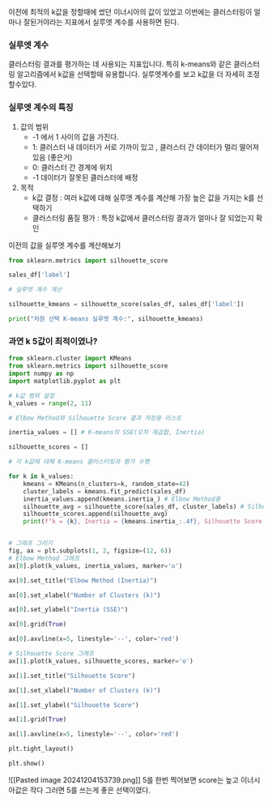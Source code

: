 이전에 최적의 k값을 정할때에 썼던 이너시아의 값이 있었고 이번에는 클러스터링이 얼마나 잘된거야라는 지표에서 실루엣 계수를 사용하면 된다.


### 실루엣 계수
클러스터링 결과를 평가하는 데 사용되는 지표입니다.
특히 k-means와 같은 클러스터링 알고리즘에서 k값을 선택할때 유용합니다.
실루엣계수를 보고 k값을 더 자세히 조정할수있다.

### 실루엣 계수의 특징
1. 값의 범위
	- -1 에서 1 사이의 값을 가진다.
	- 1: 클러스터 내 데이터가 서로 가까이 있고 , 클러스터 간 데이터가 멀리 떨어져 있음 (좋은거)
	- 0: 클러스터 간 경계에 위치
	- -1 데이터가 잘못된 클러스터에 배정
2. 목적
	- k값 결정 : 여러 k값에 대해 실루엣 계수를 계산해 가장 높은 값을 가지는 k를 선택하기
	- 클러스터링 품질 평가 : 특정 k값에서 클러스터링 결과가 얼마나 잘 되었는지 확인

이전의 값을 실루엣 계수를 계산해보기 
```python
from sklearn.metrics import silhouette_score

sales_df['label']

# 실루엣 계수 계산

silhouette_kmeans = silhouette_score(sales_df, sales_df['label'])

print("차원 선택 K-means 실루엣 계수:", silhouette_kmeans)
```

### 과연 k 5값이 최적이였나?
```python
from sklearn.cluster import KMeans
from sklearn.metrics import silhouette_score
import numpy as np
import matplotlib.pyplot as plt

# k값 범위 설정
k_values = range(2, 11)

# Elbow Method와 Silhouette Score 결과 저장용 리스트

inertia_values = [] # K-means의 SSE(오차 제곱합, Inertia)

silhouette_scores = []

# 각 k값에 대해 K-means 클러스터링과 평가 수행

for k in k_values:
	kmeans = KMeans(n_clusters=k, random_state=42)
	cluster_labels = kmeans.fit_predict(sales_df)
	inertia_values.append(kmeans.inertia_) # Elbow Method용
	silhouette_avg = silhouette_score(sales_df, cluster_labels) # Silhouette Score용
	silhouette_scores.append(silhouette_avg)
	print(f"k = {k}, Inertia = {kmeans.inertia_:.4f}, Silhouette Score = {silhouette_avg:.4f}")


# 그래프 그리기
fig, ax = plt.subplots(1, 2, figsize=(12, 6))
# Elbow Method 그래프
ax[0].plot(k_values, inertia_values, marker='o')

ax[0].set_title("Elbow Method (Inertia)")

ax[0].set_xlabel("Number of Clusters (k)")

ax[0].set_ylabel("Inertia (SSE)")

ax[0].grid(True)

ax[0].axvline(x=5, linestyle='--', color='red')

# Silhouette Score 그래프
ax[1].plot(k_values, silhouette_scores, marker='o')

ax[1].set_title("Silhouette Score")

ax[1].set_xlabel("Number of Clusters (k)")

ax[1].set_ylabel("Silhouette Score")

ax[1].grid(True)

ax[1].axvline(x=5, linestyle='--', color='red')

plt.tight_layout()

plt.show()
```


![[Pasted image 20241204153739.png]]
5를 한번 찍어보면 score는 높고 이너시아값은 작다 그러면 5를 쓰는게 좋은 선택이였다.